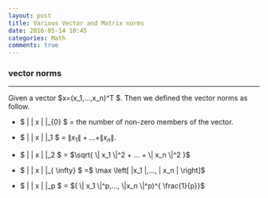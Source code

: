 ```yaml
---
layout: post
title: Various Vector and Matrix norms
date: 2016-05-14 10:45
categories: Math
comments: true
---
```


### vector norms ###
-------
Given a vector $x=(x_1,...,x_n)^T $. Then we defined the vector norms as follow.

-  $ \| \| x \| \|_{0} $  = the number of non-zero members of the vector.

-  $ \| \| x \| \|_1 $ = $\| x_1 \| + ... + \| x_n \|$.

-  $ \| \| x \| \|_2 $ = $\sqrt{ \| x_1 \|^2 + ... + \| x_n \|^2 }$
-  $ \| \| x \| \|_{ \infty} $ =$ \max \left[ \|x_1 \|,..., \| x_n \| \right]$
-  $ \| \| x \| \|_p $  = $( \| x_1 \|^p,..., \|x_n \|^p)^{ \frac{1}{p}}$
